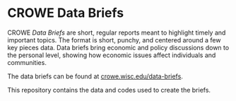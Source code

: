 # CROWE Data Briefs

CROWE *Data Briefs* are short, regular reports meant to highlight timely and important topics. The format is short, punchy, and centered around a few key pieces data. Data briefs bring economic and policy discussions down to the personal level, showing how economic issues affect individuals and communities.

The data briefs can be found at [crowe.wisc.edu/data-briefs](https://crowe.wisc.edu/data-briefs/).

This repository contains the data and codes used to create the briefs.  
